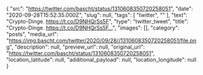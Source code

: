 {
  "src": "https://twitter.com/bascht/status/1310608350720258051",
  "date": "2020-09-28T15:52:35.000Z",
  "slug": null,
  "tags": [
    "twitter",
    ""
  ],
  "text": "Crypto-Dinge. https://t.co/D9NHQrSs5F",
  "type": "twitter_tweet",
  "title": "Crypto-Dinge. https://t.co/D9NHQrSs5F…",
  "images": [],
  "category": "posts",
  "media_url": "https://img.bascht.com/twitter/2020/09/28//1310608350720258051/file.png",
  "description": null,
  "preview_url": null,
  "original_url": "https://twitter.com/bascht/status/1310608350720258051",
  "location_latitude": null,
  "additional_payload": null,
  "location_longitude": null
}